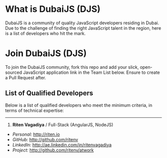# What is DubaiJS (DJS)

DubaiJS is a community of quality JavaScript developers residing in Dubai. Due to the challenge of finding the right JavaScript talent in the region, here is a list of developers who hit the mark.

# Join DubaiJS (DJS)

To join the DubaiJS community, fork this repo and add your slick, open-sourced JavaScript application link in the Team List below. Ensure to create a Pull Request after.

## List of Qualified Developers

Below is a list of qualified developers who meet the minimum criteria, in terms of technical expertise:

------------

1. **Riten Vagadiya**
/ Full-Stack (AngularJS, NodeJS)

- *Personal:* http://riten.io
- *GitHub:* http://github.com/ritenv
- *LinkedIn:* http://ae.linkedin.com/in/ritenvagadiya
- *Project:* http://github.com/ritenv/atwork
